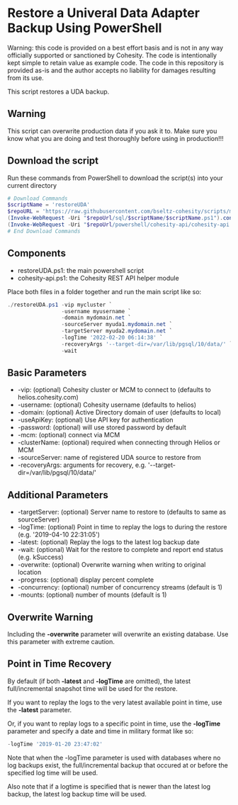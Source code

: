 # Restore a Univeral Data Adapter Backup Using PowerShell

Warning: this code is provided on a best effort basis and is not in any way officially supported or sanctioned by Cohesity. The code is intentionally kept simple to retain value as example code. The code in this repository is provided as-is and the author accepts no liability for damages resulting from its use.

This script restores a UDA backup.

## Warning

This script can overwrite production data if you ask it to. Make sure you know what you are doing and test thoroughly before using in production!!!

## Download the script

Run these commands from PowerShell to download the script(s) into your current directory

```powershell
# Download Commands
$scriptName = 'restoreUDA'
$repoURL = 'https://raw.githubusercontent.com/bseltz-cohesity/scripts/master'
(Invoke-WebRequest -Uri "$repoUrl/sql/$scriptName/$scriptName.ps1").content | Out-File "$scriptName.ps1"; (Get-Content "$scriptName.ps1") | Set-Content "$scriptName.ps1"
(Invoke-WebRequest -Uri "$repoUrl/powershell/cohesity-api/cohesity-api.ps1").content | Out-File cohesity-api.ps1; (Get-Content cohesity-api.ps1) | Set-Content cohesity-api.ps1
# End Download Commands
```

## Components

* restoreUDA.ps1: the main powershell script
* cohesity-api.ps1: the Cohesity REST API helper module

Place both files in a folder together and run the main script like so:

```powershell
./restoreUDA.ps1 -vip mycluster `
                 -username myusername `
                 -domain mydomain.net `
                 -sourceServer myuda1.mydomain.net `
                 -targetServer myuda2.mydomain.net `
                 -logTime '2022-02-20 06:14:38' `
                 -recoveryArgs '--target-dir=/var/lib/pgsql/10/data/' `
                 -wait
```

## Basic Parameters

* -vip: (optional) Cohesity cluster or MCM to connect to (defaults to helios.cohesity.com)
* -username: (optional) Cohesity username (defaults to helios)
* -domain: (optional) Active Directory domain of user (defaults to local)
* -useApiKey: (optional) Use API key for authentication
* -password: (optional) will use stored password by default
* -mcm: (optional) connect via MCM
* -clusterName: (optional) required when connecting through Helios or MCM
* -sourceServer: name of registered UDA source to restore from
* -recoveryArgs: arguments for recovery, e.g. '--target-dir=/var/lib/pgsql/10/data/'

## Additional Parameters

* -targetServer: (optional) Server name to restore to (defaults to same as sourceServer)
* -logTime: (optional) Point in time to replay the logs to during the restore (e.g. '2019-04-10 22:31:05')
* -latest: (optional) Replay the logs to the latest log backup date
* -wait: (optional) Wait for the restore to complete and report end status (e.g. kSuccess)
* -overwrite: (optional) Overwrite warning when writing to original location
* -progress: (optional) display percent complete
* -concurrency: (optional) number of concurrency streams (default is 1)
* -mounts: (optional) number of mounts (default is 1)

## Overwrite Warning

Including the **-overwrite** parameter will overwrite an existing database. Use this parameter with extreme caution.

## Point in Time Recovery

By default (if both **-latest** and **-logTime** are omitted), the latest full/incremental snapshot time will be used for the restore.

If you want to replay the logs to the very latest available point in time, use the **-latest** parameter.

Or, if you want to replay logs to a specific point in time, use the **-logTime** parameter and specify a date and time in military format like so:

```powershell
-logTime '2019-01-20 23:47:02'
```

Note that when the -logTime parameter is used with databases where no log backups exist, the full/incremental backup that occured at or before the specified log time will be used.

Also note that if a logtime is specified that is newer than the latest log backup, the latest log backup time will be used.
